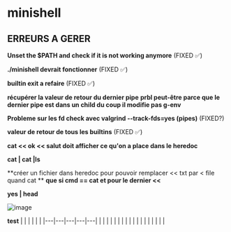 # minishell

## ERREURS A GERER

**Unset the $PATH and check if it is not working anymore** (FIXED ✅)

**./minishell devrait fonctionner** (FIXED ✅)

**builtin exit a refaire** (FIXED ✅)

**récupérer la valeur de retour du dernier pipe**
**prbl peut-être parce que le dernier pipe est dans un child du coup il modifie pas g-env**

**Probleme sur les fd check avec valgrind --track-fds=yes (pipes)** (FIXED?)

**valeur de retour de tous les builtins** (FIXED ✅)

**cat << ok << salut doit afficher ce qu'on a place dans le heredoc**

**cat | cat |ls**

**créer un fichier dans heredoc pour pouvoir remplacer << txt par < file quand cat **
**que si cmd == cat et pour le dernier <<**

**yes | head**

![image](https://cdn.discordapp.com/attachments/856902451403423745/969613000052994068/unknown.png)

**test**
|   |   |   |   |   |
|---|---|---|---|---|
|   |   |   |   |   |
|   |   |   |   |   |
|   |   |   |   |   |

